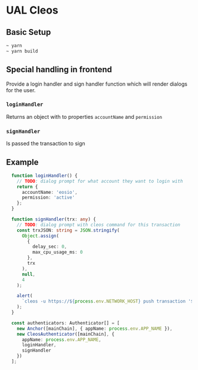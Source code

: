 # UAL Cleos

## Basic Setup
```bash
~ yarn
~ yarn build
```

## Special handling in frontend
Provide a login handler and sign handler function which will render dialogs for the user.

### `loginHandler`
Returns an object with to properties `accountName` and `permission`

### `signHandler`
Is passed the transaction to sign

## Example

```typescript
  function loginHandler() {
    // TODO: dialog prompt for what account they want to login with
    return {
      accountName: 'eosio',
      permission: 'active'
    };
  }

  function signHandler(trx: any) {
    // TODO: dialog prompt with cleos command for this transaction
    const trxJSON: string = JSON.stringify(
      Object.assign(
        {
          delay_sec: 0,
          max_cpu_usage_ms: 0
        },
        trx
      ),
      null,
      4
    );

    alert(
      `cleos -u https://${process.env.NETWORK_HOST} push transaction '${trxJSON}'`
    );
  }

  const authenticators: Authenticator[] = [
    new Anchor([mainChain], { appName: process.env.APP_NAME }),
    new CleosAuthenticator([mainChain], {
      appName: process.env.APP_NAME,
      loginHandler,
      signHandler
    })
  ];
```